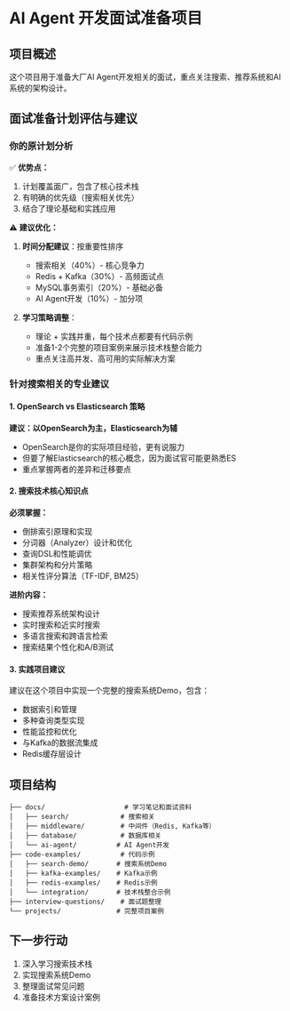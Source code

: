 # AI Agent 开发面试准备项目

## 项目概述
这个项目用于准备大厂AI Agent开发相关的面试，重点关注搜索、推荐系统和AI系统的架构设计。

## 面试准备计划评估与建议

### 你的原计划分析
✅ **优势点：**
1. 计划覆盖面广，包含了核心技术栈
2. 有明确的优先级（搜索相关优先）
3. 结合了理论基础和实践应用

⚠️ **建议优化：**
1. **时间分配建议**：按重要性排序
   - 搜索相关（40%）- 核心竞争力
   - Redis + Kafka（30%）- 高频面试点
   - MySQL事务索引（20%）- 基础必备
   - AI Agent开发（10%）- 加分项

2. **学习策略调整**：
   - 理论 + 实践并重，每个技术点都要有代码示例
   - 准备1-2个完整的项目案例来展示技术栈整合能力
   - 重点关注高并发、高可用的实际解决方案

### 针对搜索相关的专业建议

#### 1. OpenSearch vs Elasticsearch 策略
**建议：以OpenSearch为主，Elasticsearch为辅**
- OpenSearch是你的实际项目经验，更有说服力
- 但要了解Elasticsearch的核心概念，因为面试官可能更熟悉ES
- 重点掌握两者的差异和迁移要点

#### 2. 搜索技术核心知识点
**必须掌握：**
- 倒排索引原理和实现
- 分词器（Analyzer）设计和优化
- 查询DSL和性能调优
- 集群架构和分片策略
- 相关性评分算法（TF-IDF, BM25）

**进阶内容：**
- 搜索推荐系统架构设计
- 实时搜索和近实时搜索
- 多语言搜索和跨语言检索
- 搜索结果个性化和A/B测试

#### 3. 实践项目建议
建议在这个项目中实现一个完整的搜索系统Demo，包含：
- 数据索引和管理
- 多种查询类型实现
- 性能监控和优化
- 与Kafka的数据流集成
- Redis缓存层设计

## 项目结构
```
├── docs/                    # 学习笔记和面试资料
│   ├── search/             # 搜索相关
│   ├── middleware/         # 中间件（Redis, Kafka等）
│   ├── database/           # 数据库相关
│   └── ai-agent/          # AI Agent开发
├── code-examples/          # 代码示例
│   ├── search-demo/       # 搜索系统Demo
│   ├── kafka-examples/    # Kafka示例
│   ├── redis-examples/    # Redis示例
│   └── integration/       # 技术栈整合示例
├── interview-questions/    # 面试题整理
└── projects/              # 完整项目案例
```

## 下一步行动
1. 深入学习搜索技术栈
2. 实现搜索系统Demo
3. 整理面试常见问题
4. 准备技术方案设计案例